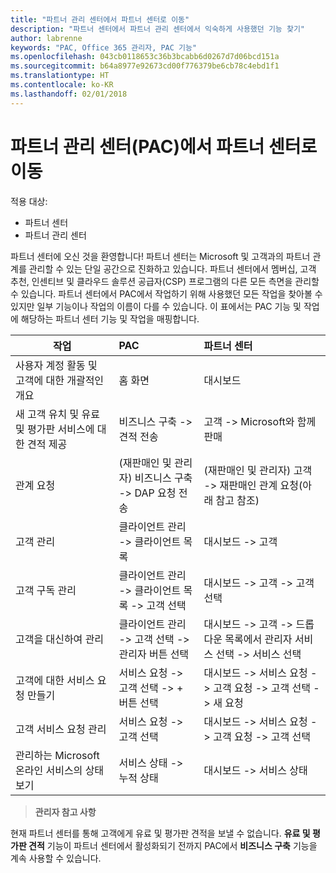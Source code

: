 ```yaml
---
title: "파트너 관리 센터에서 파트너 센터로 이동"
description: "파트너 센터에서 파트너 관리 센터에서 익숙하게 사용했던 기능 찾기"
author: labrenne
keywords: "PAC, Office 365 관리자, PAC 기능"
ms.openlocfilehash: 043cb0118653c36b3bcabb6d0267d7d06bcd151a
ms.sourcegitcommit: b64a8977e92673cd00f776379be6cb78c4ebd1f1
ms.translationtype: HT
ms.contentlocale: ko-KR
ms.lasthandoff: 02/01/2018
---
```

# <a name="moving-from-partner-admin-center-pac-to-partner-center"></a>파트너 관리 센터(PAC)에서 파트너 센터로 이동

적용 대상:
- 파트너 센터
- 파트너 관리 센터

파트너 센터에 오신 것을 환영합니다! 파트너 센터는 Microsoft 및 고객과의 파트너 관계를 관리할 수 있는 단일 공간으로 진화하고 있습니다. 파트너 센터에서 멤버십, 고객 추천, 인센티브 및 클라우드 솔루션 공급자(CSP) 프로그램의 다른 모든 측면을 관리할 수 있습니다. 파트너 센터에서 PAC에서 작업하기 위해 사용했던 모든 작업을 찾아볼 수 있지만 일부 기능이나 작업의 이름이 다를 수 있습니다. 이 표에서는 PAC 기능 및 작업에 해당하는 파트너 센터 기능 및 작업을 매핑합니다.


|**작업**   |**PAC**   |**파트너 센터**   |
|--------------|:--------------|:---------------|
|사용자 계정 활동 및 고객에 대한 개괄적인 개요|홈 화면|대시보드|
|새 고객 유치 및 유료 및 평가판 서비스에 대한 견적 제공|비즈니스 구축 -> 견적 전송|고객 -> Microsoft와 함께 판매|
|관계 요청|(재판매인 및 관리자) 비즈니스 구축 -> DAP 요청 전송|(재판매인 및 관리자) 고객 -> 재판매인 관계 요청(아래 참고 참조)|
|고객 관리|클라이언트 관리 -> 클라이언트 목록|대시보드 -> 고객|
|고객 구독 관리|클라이언트 관리 -> 클라이언트 목록 -> 고객 선택|대시보드 -> 고객 -> 고객 선택|
|고객을 대신하여 관리|클라이언트 관리 -> 고객 선택 -> 관리자 버튼 선택|대시보드 -> 고객 -> 드롭다운 목록에서 관리자 서비스 선택 -> 서비스 선택|
|고객에 대한 서비스 요청 만들기|서비스 요청 -> 고객 선택 -> + 버튼 선택 | 대시보드 -> 서비스 요청 -> 고객 요청 -> 고객 선택 -> 새 요청|
|고객 서비스 요청 관리| 서비스 요청 -> 고객 선택|대시보드 -> 서비스 요청 -> 고객 요청 -> 고객 선택|
|관리하는 Microsoft 온라인 서비스의 상태 보기|서비스 상태 -> 누적 상태|대시보드 -> 서비스 상태|

>**관리자 참고 사항**<br> 

현재 파트너 센터를 통해 고객에게 유료 및 평가판 견적을 보낼 수 없습니다.  **유료 및 평가판 견적** 기능이 파트너 센터에서 활성화되기 전까지 PAC에서 **비즈니스 구축** 기능을 계속 사용할 수 있습니다.